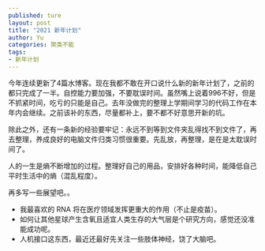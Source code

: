 ```yaml
---
published: ture
layout: post
title: "2021 新年计划"
author: Yu
categories: 聚类不能
tags:
- 新年计划
---
```


今年连续更新了4篇水博客。现在我都不敢在开口说什么新的新年计划了，之前的都只完成了一半。自控能力要加强，不要耽误时间。虽然嘴上说着996不好，但是不抓紧时间，吃亏的只能是自己。去年没做完的整理上学期间学习的代码工作在本年内会继续。之前该补的东西，尽量都补上，要不都不好意思开新的坑。

除此之外，还有一条新的经验要牢记：永远不到等到文件夹乱得找不到文件了，再去整理，养成良好的电脑文件归类习惯很重要。先乱放，再整理，是在是太耽误时间了。

人的一生是熵不断增加的过程。整理好自己的用品，安排好各种时间，能降低自己平时生活中的熵（混乱程度）。

再多写一些展望吧。。

- 我最喜欢的 RNA 将在医疗领域发挥更重大的作用（不止是疫苗）。
- 如何让其他星球产生含氧且适宜人类生存的大气层是个研究方向，感觉还没准能成功呢。
- 人机接口这东西，最近还最好先关注一些肢体神经，饶了大脑吧。
